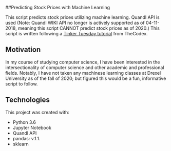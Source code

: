 ##Predicting Stock Prices with Machine Learning

This script predicts stock prices utilizing machine learning. Quandl API is used (Note: Quandl WIKI API no longer is actively supported as of 04-11-2018, meaning this script CANNOT predict stock prices as of 2020.) This script is written following a [Tinker Tuesday tutorial](https://thecodex.me/projects/predicting-stock-prices-with-machine-learning/0/lecture/446959674) from TheCodex.


## Motivation 
In my course of studying computer science, I have been interested in the intersectionality of computer science and other academic and professional fields. Notably, I have not taken any  machinese learning classes at Drexel University as of the fall of 2020; but figured this would be a fun, informative script to follow.

## Technologies
This project was created with:
* Python 3.6
* Jupyter Notebook
* Quandl API
* pandas: v.1.1.
* sklearn
